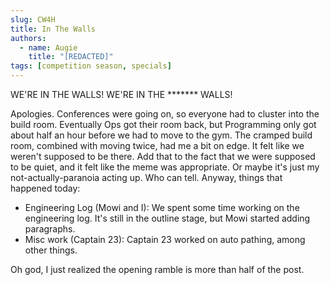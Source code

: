 ```yaml
---
slug: CW4H
title: In The Walls
authors:
  - name: Augie
    title: "[REDACTED]"
tags: [competition season, specials]
---
```

WE'RE IN THE WALLS! WE'RE IN THE ******* WALLS!

Apologies. Conferences were going on, so everyone had to cluster into the build room. Eventually Ops got their room back, but Programming only got about half an hour before we had to move to the gym. The cramped build room, combined with moving twice, had me a bit on edge. It felt like we weren't supposed to be there. Add that to the fact that we were supposed to be quiet, and it felt like the meme was appropriate. Or maybe it's just my not-actually-paranoia acting up. Who can tell. Anyway, things that happened today:

* Engineering Log (Mowi and I): We spent some time working on the engineering log. It's still in the outline stage, but Mowi started adding paragraphs.
* Misc work (Captain 23): Captain 23 worked on auto pathing, among other things.

Oh god, I just realized the opening ramble is more than half of the post.